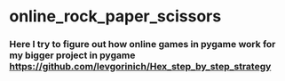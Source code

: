 # online_rock_paper_scissors

### Here I try to figure out how online games in pygame work for my bigger project in pygame https://github.com/levgorinich/Hex_step_by_step_strategy
